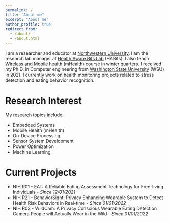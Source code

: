 ```yaml
---
permalink: /
title: "About me"
excerpt: "About me"
author_profile: true
redirect_from: 
  - /about/
  - /about.html
---
```

I am a researcher and educator at [Northwestern University](https://www.northwestern.edu/). I am the research lab manager at [Health Aware Bits Lab](https://habitslab.github.io/) (HABits). I also teach [Wireless and Mobile health](https://www.mccormick.northwestern.edu/computer-science/academics/courses/descriptions/397-497-14.html) (mHealth) course in winter quarters. I received my Ph.D. in Computer engineering from [Washington State University](https://wsu.edu) (WSU) in 2021. I currently work on health monitoring projects related to stress detection and eating behavior recognition.

Research Interest
======
My research topics include:
* Embedded Systems
* Mobile Health (mHealth)
* On-Device Processing 
* Sensor System Development
* Power Optimization
* Machine Learning

Current Projects
======
* NIH R01 - EAT: A Reliable Eating Assessment Technology for Free-living Individuals - *Since 12/01/2021*
* NIH R21 - BehaviorSight: Privacy Enhancing Wearable System to Detect Health Risk Behaviors in Real-time - *Since 01/01/2022*
* NIH R03 - WildCam: A Privacy Conscious Wearable Eating Detection Camera People will Actually Wear in the Wild - *Since 01/01/2022*
